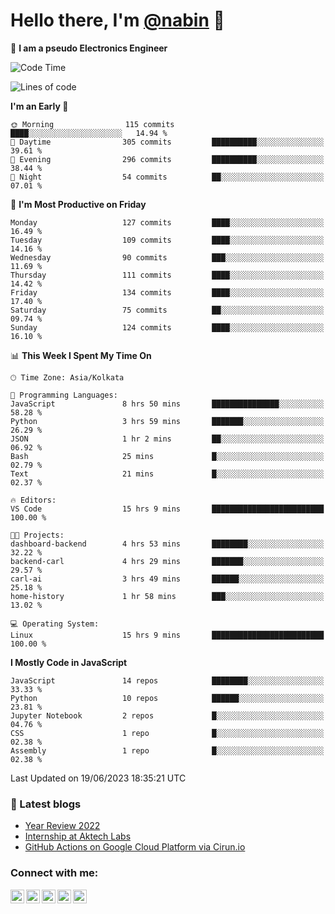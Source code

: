 <!-- <img src="profile_background.png" width="100%"> -->

<p>
  <h1>
    <b>Hello there, I'm <a href="https://github.com/nabin-nath">@nabin</a> 👋</b>
  </h1>
</p>

🚀 **I am a pseudo Electronics Engineer**
<!--START_SECTION:waka-->
![Code Time](http://img.shields.io/badge/Code%20Time-492%20hrs%201%20min-blue)

![Lines of code](https://img.shields.io/badge/From%20Hello%20World%20I%27ve%20Written-2.5%20million%20lines%20of%20code-blue)

**I'm an Early 🐤** 

```text
🌞 Morning                115 commits         ████░░░░░░░░░░░░░░░░░░░░░   14.94 % 
🌆 Daytime                305 commits         ██████████░░░░░░░░░░░░░░░   39.61 % 
🌃 Evening                296 commits         ██████████░░░░░░░░░░░░░░░   38.44 % 
🌙 Night                  54 commits          ██░░░░░░░░░░░░░░░░░░░░░░░   07.01 % 
```
📅 **I'm Most Productive on Friday** 

```text
Monday                   127 commits         ████░░░░░░░░░░░░░░░░░░░░░   16.49 % 
Tuesday                  109 commits         ████░░░░░░░░░░░░░░░░░░░░░   14.16 % 
Wednesday                90 commits          ███░░░░░░░░░░░░░░░░░░░░░░   11.69 % 
Thursday                 111 commits         ████░░░░░░░░░░░░░░░░░░░░░   14.42 % 
Friday                   134 commits         ████░░░░░░░░░░░░░░░░░░░░░   17.40 % 
Saturday                 75 commits          ██░░░░░░░░░░░░░░░░░░░░░░░   09.74 % 
Sunday                   124 commits         ████░░░░░░░░░░░░░░░░░░░░░   16.10 % 
```


📊 **This Week I Spent My Time On** 

```text
🕑︎ Time Zone: Asia/Kolkata

💬 Programming Languages: 
JavaScript               8 hrs 50 mins       ███████████████░░░░░░░░░░   58.28 % 
Python                   3 hrs 59 mins       ███████░░░░░░░░░░░░░░░░░░   26.29 % 
JSON                     1 hr 2 mins         ██░░░░░░░░░░░░░░░░░░░░░░░   06.92 % 
Bash                     25 mins             █░░░░░░░░░░░░░░░░░░░░░░░░   02.79 % 
Text                     21 mins             █░░░░░░░░░░░░░░░░░░░░░░░░   02.37 % 

🔥 Editors: 
VS Code                  15 hrs 9 mins       █████████████████████████   100.00 % 

🐱‍💻 Projects: 
dashboard-backend        4 hrs 53 mins       ████████░░░░░░░░░░░░░░░░░   32.22 % 
backend-carl             4 hrs 29 mins       ███████░░░░░░░░░░░░░░░░░░   29.57 % 
carl-ai                  3 hrs 49 mins       ██████░░░░░░░░░░░░░░░░░░░   25.18 % 
home-history             1 hr 58 mins        ███░░░░░░░░░░░░░░░░░░░░░░   13.02 % 

💻 Operating System: 
Linux                    15 hrs 9 mins       █████████████████████████   100.00 % 
```

**I Mostly Code in JavaScript** 

```text
JavaScript               14 repos            ████████░░░░░░░░░░░░░░░░░   33.33 % 
Python                   10 repos            ██████░░░░░░░░░░░░░░░░░░░   23.81 % 
Jupyter Notebook         2 repos             █░░░░░░░░░░░░░░░░░░░░░░░░   04.76 % 
CSS                      1 repo              █░░░░░░░░░░░░░░░░░░░░░░░░   02.38 % 
Assembly                 1 repo              █░░░░░░░░░░░░░░░░░░░░░░░░   02.38 % 
```




 Last Updated on 19/06/2023 18:35:21 UTC
<!--END_SECTION:waka-->

### 📕 Latest blogs

<!-- BLOG-POST-LIST:START -->
- [Year Review 2022](https://nabin-nath.github.io/posts/year-review-2022/)
- [Internship at Aktech Labs](https://nabin-nath.github.io/posts/aktech-labs-intern/)
- [GitHub Actions on Google Cloud Platform via Cirun.io](https://medium.com/@nabinnath9/github-actions-on-google-cloud-platform-via-cirun-io-28a36c3b1c22?source=rss-51e400dd2d27------2)
<!-- BLOG-POST-LIST:END -->

### Connect with me:

[<img align="left" alt="nabinnath | Website" width="22px" src="https://user-images.githubusercontent.com/55244069/206904166-939ff829-391e-4fb2-8d98-95ac7aaf22c0.png" />][website]
[<img align="left" alt="nabinnath | LinkedIn" width="22px" src="https://cdn.jsdelivr.net/npm/simple-icons@v3/icons/linkedin.svg" />][linkedin]
[<img align="left" alt="nabinnath | Medium" width="22px" src="https://cdn.jsdelivr.net/npm/simple-icons@v3/icons/medium.svg" />][medium]
[<img align="left" alt="nabinnath | Code Chef" width="22px" src="https://cdn.jsdelivr.net/npm/simple-icons@v3/icons/codechef.svg" />][codechef]
[<img align="left" alt="nabinnath | Twitter" width="22px" src="https://cdn.jsdelivr.net/npm/simple-icons@v3/icons/twitter.svg" />][twitter]

<br />


[vscode]: https://code.visualstudio.com/
[javascript]: https://www.w3schools.com/js/DEFAULT.asp
[nodejs]: https://nodejs.org/en/
[mongodb]: https://www.mongodb.com/
[gremlin]: https://tinkerpop.apache.org/
[java]: https://www.java.com/en/
[php]: https://www.php.net/
[golang]: https://go.dev/
[typescript]: https://www.typescriptlang.org/
[mysql]: https://www.mysql.com/
[neo4j]: https://neo4j.com/
[arangodb]: https://www.arangodb.com/
[ubuntu]: https://ubuntu.com/
[phpstrom]: https://www.jetbrains.com/phpstorm/
[intellij]: https://www.jetbrains.com/idea/
[pycharm]: https://www.jetbrains.com/pycharm/
[goland]: https://www.jetbrains.com/go/
[kubernetes]: https://kubernetes.io/
[terraform]: https://www.hashicorp.com/products/terraform
[laravel]: https://laravel.com/
[express]: https://expressjs.com/
[flask]: https://flask.palletsprojects.com/en/2.0.x/
[python]: https://www.python.org/
[spring]: https://spring.io/projects/spring-boot
[redis]: https://redis.io/
[docker]: https://www.docker.com/
[aws]: https://aws.amazon.com/
[socketIO]: https://socket.io/
[kafka]: https://kafka.apache.org/
[plsql]: https://www.postgresql.org/
[git]: https://git-scm.com/
[elasticsearch]: https://git-scm.com/
[kibana]: https://git-scm.com/
[website]: http://nabin-nath.github.io/
[medium]: https://medium.com/@nabinnath9/
[codechef]: http://codechef.com/users/nabinnath9/
[twitter]: https://twitter.com/nabin_nath9
[facebook]: https://www.facebook.com/people/Nabin-Nath/100006391395983/
[linkedin]: https://www.linkedin.com/in/nabinnath9/
[c++]: https://www.cplusplus.com/reference/
[react]: https://reactjs.org/

